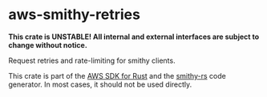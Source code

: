 # aws-smithy-retries

**This crate is UNSTABLE! All internal and external interfaces are subject to change without notice.**

Request retries and rate-limiting for smithy clients.

<!-- anchor_start:footer -->
This crate is part of the [AWS SDK for Rust](https://awslabs.github.io/aws-sdk-rust/) and the [smithy-rs](https://github.com/awslabs/smithy-rs) code generator. In most cases, it should not be used directly.
<!-- anchor_end:footer -->
